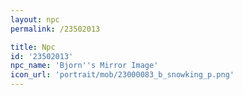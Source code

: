 ```yaml
---
layout: npc
permalink: /23502013

title: Npc
id: '23502013'
npc_name: 'Bjorn''s Mirror Image'
icon_url: 'portrait/mob/23000083_b_snowking_p.png'
---
```

